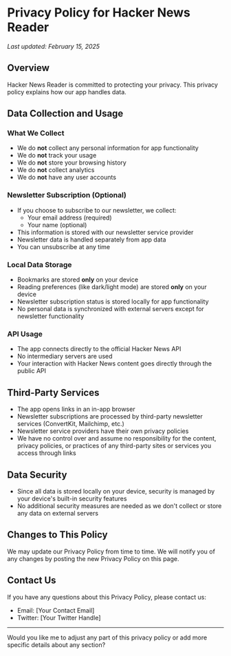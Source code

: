 # Privacy Policy for Hacker News Reader

*Last updated: February 15, 2025*

## Overview

Hacker News Reader is committed to protecting your privacy. This privacy policy explains how our app handles data.

## Data Collection and Usage

### What We Collect
- We do **not** collect any personal information for app functionality
- We do **not** track your usage
- We do **not** store your browsing history
- We do **not** collect analytics
- We do **not** have any user accounts

### Newsletter Subscription (Optional)
- If you choose to subscribe to our newsletter, we collect:
  - Your email address (required)
  - Your name (optional)
- This information is stored with our newsletter service provider
- Newsletter data is handled separately from app data
- You can unsubscribe at any time

### Local Data Storage
- Bookmarks are stored **only** on your device
- Reading preferences (like dark/light mode) are stored **only** on your device
- Newsletter subscription status is stored locally for app functionality
- No personal data is synchronized with external servers except for newsletter functionality

### API Usage
- The app connects directly to the official Hacker News API
- No intermediary servers are used
- Your interaction with Hacker News content goes directly through the public API

## Third-Party Services
- The app opens links in an in-app browser
- Newsletter subscriptions are processed by third-party newsletter services (ConvertKit, Mailchimp, etc.)
- Newsletter service providers have their own privacy policies
- We have no control over and assume no responsibility for the content, privacy policies, or practices of any third-party sites or services you access through links

## Data Security
- Since all data is stored locally on your device, security is managed by your device's built-in security features
- No additional security measures are needed as we don't collect or store any data on external servers

## Changes to This Policy
We may update our Privacy Policy from time to time. We will notify you of any changes by posting the new Privacy Policy on this page.

## Contact Us
If you have any questions about this Privacy Policy, please contact us:
- Email: [Your Contact Email]
- Twitter: [Your Twitter Handle]

---

Would you like me to adjust any part of this privacy policy or add more specific details about any section?